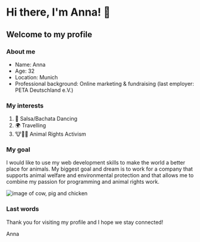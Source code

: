 # Hi there, I'm Anna! 🌱 #
## Welcome to my profile ##
### About me ###

- Name: Anna
- Age: 32
- Location: Munich 
- Professional background: Online marketing & fundraising (last employer: PETA Deutschland e.V.)

### My interests ###

1. 💃 Salsa/Bachata Dancing
2. 🌍 Travelling 
3. 🐮🐷🐔 Animal Rights Activism
   
### My goal ###

I would like to use my web development skills to make the world a better place for animals. My biggest goal and dream is to work for a company that supports animal welfare and environmental protection and that allows me to combine my passion for programming and animal rights work. 

![image of cow, pig and chicken](https://www.aspca.org/sites/default/files/091922-farm-animal-awareness-week.jpg)

### Last words ###

Thank you for visiting my profile and I hope we stay connected! 

Anna 
